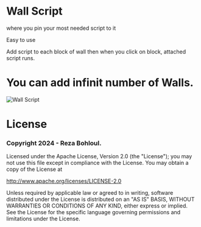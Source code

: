 # Wall Script
where you pin your most needed script to it

Easy to use

Add script to each block of wall then when you click on block, attached script runs.

# You can add infinit number of Walls.

![Wall Script](https://github.com/user-attachments/assets/f25e198c-0900-4e14-b264-70f7172ad8c5)

# License

### Copyright 2024 - Reza Bohloul.

Licensed under the Apache License, Version 2.0 (the "License"); you may not use this file except in compliance with the License. You may obtain a copy of the License at

http://www.apache.org/licenses/LICENSE-2.0

Unless required by applicable law or agreed to in writing, software distributed under the License is distributed on an "AS IS" BASIS, WITHOUT WARRANTIES OR CONDITIONS OF ANY KIND, either express or implied. See the License for the specific language governing permissions and limitations under the License.
